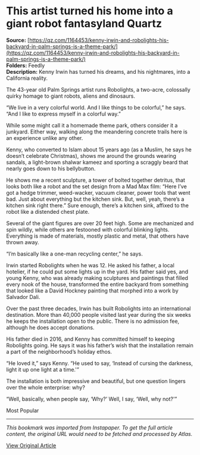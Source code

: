 # This artist turned his home into a giant robot fantasyland Quartz

**Source:** [https://qz.com/1164453/kenny-irwin-and-robolights-his-backyard-in-palm-springs-is-a-theme-park/](https://qz.com/1164453/kenny-irwin-and-robolights-his-backyard-in-palm-springs-is-a-theme-park/)  
**Folders:** Feedly  
**Description:** Kenny Irwin has turned his dreams, and his nightmares, into a California reality.

The 43-year old Palm Springs artist runs Robolights, a two-acre, colossally quirky homage to giant robots, aliens and dinosaurs.

“We live in a very colorful world. And I like things to be colorful,” he says. “And I like to express myself in a colorful way.” 

While some might call it a homemade theme park, others consider it a junkyard. Either way, walking along the meandering concrete trails here is an experience unlike any other.

Kenny, who converted to Islam about 15 years ago (as a Muslim, he says he doesn’t celebrate Christmas), shows me around the grounds wearing sandals, a light-brown shalwar kameez and sporting a scraggly beard that nearly goes down to his bellybutton.

He shows me a recent sculpture, a tower of bolted together detritus, that looks both like a robot and the set design from a Mad Max film: “Here I’ve got a hedge trimmer, weed-wacker, vacuum cleaner, power tools that went bad. Just about everything but the kitchen sink. But, well, yeah, there’s a kitchen sink right there.” Sure enough, there’s a kitchen sink, affixed to the robot like a distended chest plate.

Several of the giant figures are over 20 feet high. Some are mechanized and spin wildly, while others are festooned with colorful blinking lights.  Everything is made of materials, mostly plastic and metal, that others have thrown away.

“I’m basically like a one-man recycling center,” he says.

Irwin started Robolights when he was 12. He asked his father, a local hotelier, if he could put some lights up in the yard. His father said yes, and young Kenny, who was already making sculptures and paintings that filled every nook of the house, transformed the entire backyard from something that looked like a David Hockney painting that morphed into a work by Salvador Dali.

Over the past three decades, Irwin has built Robolights into an international destination. More than 40,000 people visited last year during the six weeks he keeps the installation open to the public. There is no admission fee, although he does accept donations.

His father died in 2016, and Kenny has committed himself to keeping Robolights going. He says it was his father’s wish that the installation remain a part of the neighborhood’s holiday ethos.

“He loved it,” says Kenny. “He used to say, ‘Instead of cursing the darkness, light it up one light at a time.'”

The installation is both impressive and beautiful, but one question lingers over the whole enterprise: why?

“Well, basically, when people say, ‘Why?’ Well, I say, ‘Well, why not?'”

Most Popular


---

*This bookmark was imported from Instapaper. To get the full article content, the original URL would need to be fetched and processed by Atlas.*

[View Original Article](https://qz.com/1164453/kenny-irwin-and-robolights-his-backyard-in-palm-springs-is-a-theme-park/)